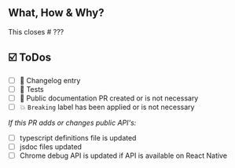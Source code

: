 <!-- Make sure to assign one and only one Type (`T:`) and State (`S:`) label.
 Select reviewers if ready for review. Our bot will automatically assign you. -->

## What, How & Why?
<!-- Describe the changes and give some hints to guide your reviewers if possible. -->
<!-- E.g. reference to other repos: This closes realm/realm-sync#??? -->

This closes # ???

## ☑️ ToDos
<!-- Add your own todos here -->
* [ ] 📝 Changelog entry
* [ ] 🚦 Tests
* [ ] 📝 Public documentation PR created or is not necessary
* [ ] 💥 `Breaking` label has been applied or is not necessary

*If this PR adds or changes public API's:*
* [ ] typescript definitions file is updated
* [ ] jsdoc files updated
* [ ] Chrome debug API is updated if API is available on React Native
